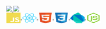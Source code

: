  <div>
  <a href="https://github.com/CarlosMoreira2021">
  <img height="180em" src="https://github-readme-stats.vercel.app/api?username=CarlosMoreira2021&show_icons=true&theme=draculaSoft&include_all_commits=true&count_private=true"/>
  <img height="180em" src="https://github-readme-stats.vercel.app/api/top-langs/?username=CarlosMoreira2021&layout=compact&langs_count=7&theme=draculaSoft"/>
</div>
 <img align="center" alt="Carlos-Js" height="30" width="40" src="https://raw.githubusercontent.com/devicons/devicon/master/icons/javascript/javascript-plain.svg">
  <img align="center" alt="Carlos-React" height="30" width="40" src="https://raw.githubusercontent.com/devicons/devicon/master/icons/react/react-original.svg">
  <img align="center" alt="Carlos-HTML" height="30" width="40" src="https://raw.githubusercontent.com/devicons/devicon/master/icons/html5/html5-original.svg">
  <img align="center" alt="Carlos-CSS" height="30" width="40" src="https://raw.githubusercontent.com/devicons/devicon/master/icons/css3/css3-original.svg">
  <img align="center" alt="Carlos-CSS" height="30" width="40" src="https://raw.githubusercontent.com/devicons/devicon/master/icons/dart/dart-original.svg">
   <img align="center" alt="Carlos-CSS" height="30" width="40" src="https://raw.githubusercontent.com/devicons/devicon/master/icons/nodejs/nodejs-original.svg">
 


